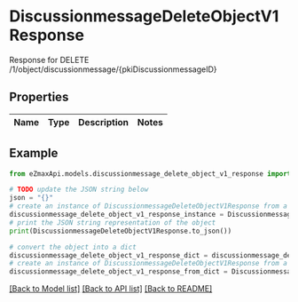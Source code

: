 # DiscussionmessageDeleteObjectV1Response

Response for DELETE /1/object/discussionmessage/{pkiDiscussionmessageID}

## Properties

Name | Type | Description | Notes
------------ | ------------- | ------------- | -------------

## Example

```python
from eZmaxApi.models.discussionmessage_delete_object_v1_response import DiscussionmessageDeleteObjectV1Response

# TODO update the JSON string below
json = "{}"
# create an instance of DiscussionmessageDeleteObjectV1Response from a JSON string
discussionmessage_delete_object_v1_response_instance = DiscussionmessageDeleteObjectV1Response.from_json(json)
# print the JSON string representation of the object
print(DiscussionmessageDeleteObjectV1Response.to_json())

# convert the object into a dict
discussionmessage_delete_object_v1_response_dict = discussionmessage_delete_object_v1_response_instance.to_dict()
# create an instance of DiscussionmessageDeleteObjectV1Response from a dict
discussionmessage_delete_object_v1_response_from_dict = DiscussionmessageDeleteObjectV1Response.from_dict(discussionmessage_delete_object_v1_response_dict)
```
[[Back to Model list]](../README.md#documentation-for-models) [[Back to API list]](../README.md#documentation-for-api-endpoints) [[Back to README]](../README.md)


